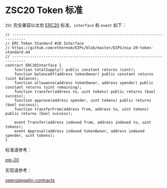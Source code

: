 # ZSC20 Token 标准

`ZSC` 完全兼容以太坊 [ERC20](https://eips.ethereum.org/EIPS/eip-20) 标准，`interface` 和 `event` 如下：

```
// ----------------------------------------------------------------------------
// ERC Token Standard #20 Interface
// https://github.com/ethereum/EIPs/blob/master/EIPS/eip-20-token-standard.md
// ----------------------------------------------------------------------------
contract ERC20Interface {
    function totalSupply() public constant returns (uint);
    function balanceOf(address tokenOwner) public constant returns (uint balance);
    function allowance(address tokenOwner, address spender) public constant returns (uint remaining);
    function transfer(address to, uint tokens) public returns (bool success);
    function approve(address spender, uint tokens) public returns (bool success);
    function transferFrom(address from, address to, uint tokens) public returns (bool success);

    event Transfer(address indexed from, address indexed to, uint tokens);
    event Approval(address indexed tokenOwner, address indexed spender, uint tokens);
}
```

标准请参考：

[eip-20](https://eips.ethereum.org/EIPS/eip-20)

实现请参考：

[openzeppelin-contracts](https://github.com/OpenZeppelin/openzeppelin-contracts/tree/master/contracts/token/ERC20)
